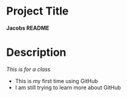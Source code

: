 # Project Title
**Jacobs README**
# Description
*This is for a class*
- This is my first time using GitHub
- I am still trying to learn more about GitHub


